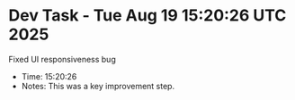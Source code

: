 # Dev Task - Tue Aug 19 15:20:26 UTC 2025
Fixed UI responsiveness bug
- Time: 15:20:26
- Notes: This was a key improvement step.
